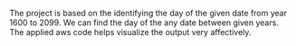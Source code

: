 The project is based on the identifying the day of the given date from year 1600 to 2099. We can find the day of the any date between given years. The applied aws code helps
visualize the output very affectively.
